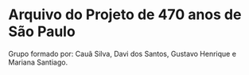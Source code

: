 # Arquivo do Projeto de 470 anos de São Paulo
Grupo formado por: Cauã Silva, Davi dos Santos, Gustavo Henrique e Mariana Santiago.
